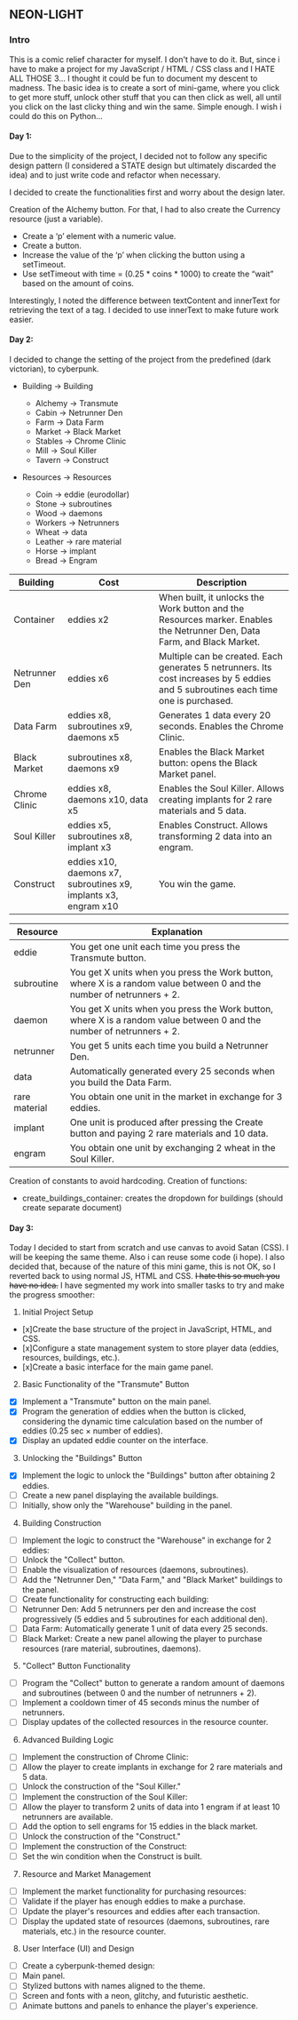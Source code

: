 ## NEON-LIGHT

### Intro
This is a comic relief character for myself. I don't have to do it. But, since i have to make a project for my JavaScript / HTML / CSS class and I HATE ALL THOSE 3... I thought it could be fun to document my descent to madness.
The basic idea is to create a sort of mini-game, where you click to get more stuff, unlock other stuff that you can then click as well, all until you click on the last clicky thing and win the same. Simple enough. I wish i could do this on Python...

#### Day 1:
Due to the simplicity of the project, I decided not to follow any specific design pattern (I considered a STATE design but ultimately discarded the idea) and to just write code and refactor when necessary.

I decided to create the functionalities first and worry about the design later. 

Creation of the Alchemy button. For that, I had to also create the Currency resource (just a variable).

* Create a ‘p’ element with a numeric value.
* Create a button.
* Increase the value of the ‘p’ when clicking the button using a setTimeout.
* Use setTimeout with time = (0.25 * coins * 1000) to create the “wait” based on the amount of coins.

Interestingly, I noted the difference between textContent and innerText for retrieving the text of a tag. I decided to use innerText to make future work easier.

#### Day 2:
I decided to change the setting of the project from the predefined (dark victorian), to cyberpunk.

* Building → Building
    * Alchemy → Transmute
    * Cabin → Netrunner Den
    * Farm → Data Farm
    * Market → Black Market
    * Stables → Chrome Clinic
    * Mill → Soul Killer
    * Tavern → Construct

* Resources → Resources
    * Coin → eddie (eurodollar)
    * Stone → subroutines
    * Wood → daemons
    * Workers → Netrunners
    * Wheat → data
    * Leather → rare material
    * Horse → implant
    * Bread → Engram

<table>
    <thead>
        <tr>
            <th>Building</th>
            <th>Cost</th>
            <th>Description</th>
        </tr>
    </thead>
    <tbody>
        <tr>
            <td>Container</td>
            <td>eddies x2</td>
            <td>When built, it unlocks the Work button and the Resources marker. Enables the Netrunner Den, Data Farm, and Black Market.</td>
        </tr>
        <tr>
            <td>Netrunner Den</td>
            <td>eddies x6</td>
            <td>Multiple can be created. Each generates 5 netrunners. Its cost increases by 5 eddies and 5 subroutines each time one is purchased.</td>
        </tr>
        <tr>
            <td>Data Farm</td>
            <td>eddies x8, subroutines x9, daemons x5</td>
            <td>Generates 1 data every 20 seconds. Enables the Chrome Clinic.</td>
        </tr>
        <tr>
            <td>Black Market</td>
            <td>subroutines x8, daemons x9</td>
            <td>Enables the Black Market button: opens the Black Market panel.</td>
        </tr>
        <tr>
            <td>Chrome Clinic</td>
            <td>eddies x8, daemons x10, data x5</td>
            <td>Enables the Soul Killer. Allows creating implants for 2 rare materials and 5 data.</td>
        </tr>
        <tr>
            <td>Soul Killer</td>
            <td>eddies x5, subroutines x8, implant x3</td>
            <td>Enables Construct. Allows transforming 2 data into an engram.</td>
        </tr>
        <tr>
            <td>Construct</td>
            <td>eddies x10, daemons x7, subroutines x9, implants x3, engram x10</td>
            <td>You win the game.</td>
        </tr>
    </tbody>
</table>

<table>
    <thead>
        <tr>
            <th>Resource</th>
            <th>Explanation</th>
        </tr>
    </thead>
    <tbody>
        <tr>
            <td>eddie</td>
            <td>You get one unit each time you press the Transmute button.</td>
        </tr>
        <tr>
            <td>subroutine</td>
            <td>You get X units when you press the Work button, where X is a random value between 0 and the number of netrunners + 2.</td>
        </tr>
        <tr>
            <td>daemon</td>
            <td>You get X units when you press the Work button, where X is a random value between 0 and the number of netrunners + 2.</td>
        </tr>
        <tr>
            <td>netrunner</td>
            <td>You get 5 units each time you build a Netrunner Den.</td>
        </tr>
        <tr>
            <td>data</td>
            <td>Automatically generated every 25 seconds when you build the Data Farm.</td>
        </tr>
        <tr>
            <td>rare material</td>
            <td>You obtain one unit in the market in exchange for 3 eddies.</td>
        </tr>
        <tr>
            <td>implant</td>
            <td>One unit is produced after pressing the Create button and paying 2 rare materials and 10 data.</td>
        </tr>
        <tr>
            <td>engram</td>
            <td>You obtain one unit by exchanging 2 wheat in the Soul Killer.</td>
        </tr>
    </tbody>
</table>

Creation of constants to avoid hardcoding. Creation of functions:
* create_buildings_container: creates the dropdown for buildings (should create separate document)

#### Day 3:
Today I decided to start from scratch and use canvas to avoid Satan (CSS). I will be keeping the same theme. Also i can reuse some code (i hope).
I also decided that, because of the nature of this mini game, this is not OK, so I reverted back to using normal JS, HTML and CSS. ~~I hate this so much you have no idea.~~
I have segmented my work into smaller tasks to try and make the progress smoother:
1. Initial Project Setup
- [x]Create the base structure of the project in JavaScript, HTML, and CSS.
- [x]Configure a state management system to store player data (eddies, resources, buildings, etc.).
- [x]Create a basic interface for the main game panel.
2. Basic Functionality of the "Transmute" Button
- [x] Implement a "Transmute" button on the main panel.
- [x] Program the generation of eddies when the button is clicked, considering the dynamic time calculation based on the number of eddies (0.25 sec × number of eddies).
- [x] Display an updated eddie counter on the interface.
3. Unlocking the "Buildings" Button
- [x] Implement the logic to unlock the "Buildings" button after obtaining 2 eddies.
- [ ] Create a new panel displaying the available buildings.
- [ ] Initially, show only the "Warehouse" building in the panel.
4. Building Construction
- [ ] Implement the logic to construct the "Warehouse" in exchange for 2 eddies:
- [ ] Unlock the "Collect" button.
- [ ] Enable the visualization of resources (daemons, subroutines).
- [ ] Add the "Netrunner Den," "Data Farm," and "Black Market" buildings to the panel.
- [ ] Create functionality for constructing each building:
- [ ] Netrunner Den: Add 5 netrunners per den and increase the cost progressively (5 eddies and 5 subroutines for each additional den).
- [ ] Data Farm: Automatically generate 1 unit of data every 25 seconds.
- [ ] Black Market: Create a new panel allowing the player to purchase resources (rare material, subroutines, daemons).
5. "Collect" Button Functionality
- [ ] Program the "Collect" button to generate a random amount of daemons and subroutines (between 0 and the number of netrunners + 2).
- [ ] Implement a cooldown timer of 45 seconds minus the number of netrunners.
- [ ] Display updates of the collected resources in the resource counter.
6. Advanced Building Logic
- [ ] Implement the construction of Chrome Clinic:
- [ ] Allow the player to create implants in exchange for 2 rare materials and 5 data.
- [ ] Unlock the construction of the "Soul Killer."
- [ ] Implement the construction of the Soul Killer:
- [ ] Allow the player to transform 2 units of data into 1 engram if at least 10 netrunners are available.
- [ ] Add the option to sell engrams for 15 eddies in the black market.
- [ ] Unlock the construction of the "Construct."
- [ ] Implement the construction of the Construct:
- [ ] Set the win condition when the Construct is built.
7. Resource and Market Management
- [ ] Implement the market functionality for purchasing resources:
- [ ] Validate if the player has enough eddies to make a purchase.
- [ ] Update the player's resources and eddies after each transaction.
- [ ] Display the updated state of resources (daemons, subroutines, rare materials, etc.) in the resource counter.
8. User Interface (UI) and Design
- [ ] Create a cyberpunk-themed design:
- [ ] Main panel.
- [ ] Stylized buttons with names aligned to the theme.
- [ ] Screen and fonts with a neon, glitchy, and futuristic aesthetic.
- [ ] Animate buttons and panels to enhance the player's experience.
